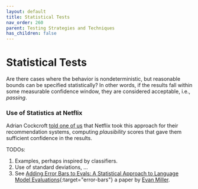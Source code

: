 ```yaml
---
layout: default
title: Statistical Tests
nav_order: 260
parent: Testing Strategies and Techniques
has_children: false
---
```


# Statistical Tests

Are there cases where the behavior is nondeterministic, but reasonable bounds can be specified statistically? In other words, if the results fall within some measurable confidence window, they are considered acceptable, i.e., _passing_. 

### Use of Statistics at Netflix
 
Adrian Cockcroft [told one of us]({{site.baseurl}}/testing-problems/#is-this-really-a-new-problem) that Netflix took this approach for their recommendation systems, computing _plausibility_ scores that gave them sufficient confidence in the results.

TODOs:

1. Examples, perhaps inspired by classifiers.
2. Use of standard deviations, ...
3. See [Adding Error Bars to Evals: A Statistical Approach to Language Model Evaluations](https://arxiv.org/abs/2411.00640){:target="error-bars"} a paper by [Evan Miller]({{site.baseurl}}/references/#evan-miller).
